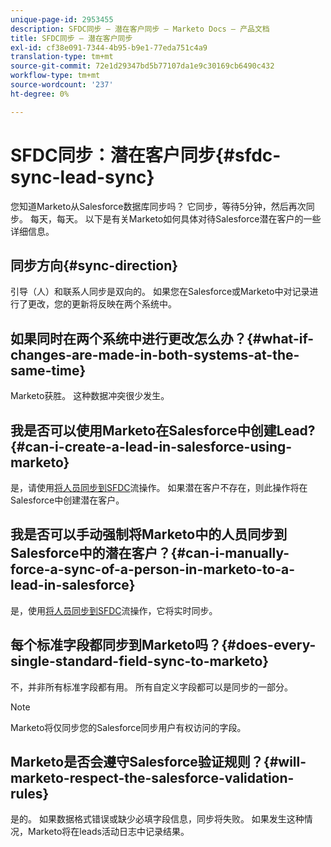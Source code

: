 ```yaml
---
unique-page-id: 2953455
description: SFDC同步 — 潜在客户同步 — Marketo Docs — 产品文档
title: SFDC同步 — 潜在客户同步
exl-id: cf38e091-7344-4b95-b9e1-77eda751c4a9
translation-type: tm+mt
source-git-commit: 72e1d29347bd5b77107da1e9c30169cb6490c432
workflow-type: tm+mt
source-wordcount: '237'
ht-degree: 0%

---
```


# SFDC同步：潜在客户同步{#sfdc-sync-lead-sync}

您知道Marketo从Salesforce数据库同步吗？ 它同步，等待5分钟，然后再次同步。 每天，每天。 以下是有关Marketo如何具体对待Salesforce潜在客户的一些详细信息。

## 同步方向{#sync-direction}

引导（人）和联系人同步是双向的。 如果您在Salesforce或Marketo中对记录进行了更改，您的更新将反映在两个系统中。

## 如果同时在两个系统中进行更改怎么办？{#what-if-changes-are-made-in-both-systems-at-the-same-time}

Marketo获胜。 这种数据冲突很少发生。

## 我是否可以使用Marketo在Salesforce中创建Lead?{#can-i-create-a-lead-in-salesforce-using-marketo}

是，请使用[将人员同步到SFDC](/help/marketo/product-docs/core-marketo-concepts/smart-campaigns/salesforce-flow-actions/sync-person-to-sfdc.md)流操作。 如果潜在客户不存在，则此操作将在Salesforce中创建潜在客户。

## 我是否可以手动强制将Marketo中的人员同步到Salesforce中的潜在客户？{#can-i-manually-force-a-sync-of-a-person-in-marketo-to-a-lead-in-salesforce}

是，使用[将人员同步到SFDC](/help/marketo/product-docs/core-marketo-concepts/smart-campaigns/salesforce-flow-actions/sync-person-to-sfdc.md)流操作，它将实时同步。

## 每个标准字段都同步到Marketo吗？{#does-every-single-standard-field-sync-to-marketo}

不，并非所有标准字段都有用。 所有自定义字段都可以是同步的一部分。

>[!NOTE]
>
>Marketo将仅同步您的Salesforce同步用户有权访问的字段。

## Marketo是否会遵守Salesforce验证规则？{#will-marketo-respect-the-salesforce-validation-rules}

是的。 如果数据格式错误或缺少必填字段信息，同步将失败。 如果发生这种情况，Marketo将在leads活动日志中记录结果。
